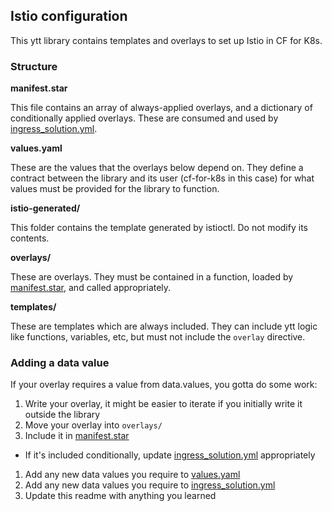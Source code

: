 ## Istio configuration

This ytt library contains templates and overlays to set up Istio in CF for K8s.

### Structure

**manifest.star**

This file contains an array of always-applied overlays, and a dictionary of
conditionally applied overlays. These are consumed and used by
[ingress_solution.yml](../../ingress_solution.yml).

**values.yaml**

These are the values that the overlays below depend on. They define a contract
between the library and its user (cf-for-k8s in this case) for what values must 
be provided for the library to function.

**istio-generated/**

This folder contains the template generated by istioctl. Do not modify its
contents.

**overlays/**

These are overlays. They must be contained in a function, loaded by
[manifest.star](manifest.star), and called appropriately.

**templates/**

These are templates which are always included. They can include ytt logic like
functions, variables, etc, but must not include the `overlay` directive.

### Adding a data value

If your overlay requires a value from data.values, you gotta do some work:

1. Write your overlay, it might be easier to iterate if you initially write it
   outside the library
1. Move your overlay into `overlays/`
1. Include it in [manifest.star](./manifest.star)
  * If it's included conditionally, update [ingress_solution.yml](../../ingress_solution.yml) appropriately
1. Add any new data values you require to [values.yaml](./values.yaml)
1. Add any new data values you require to [ingress_solution.yml](../../ingress_solution.yml)
1. Update this readme with anything you learned


